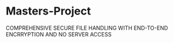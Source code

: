 # Masters-Project
COMPREHENSIVE SECURE FILE HANDLING WITH END-TO-END ENCRRYPTION AND NO SERVER ACCESS
